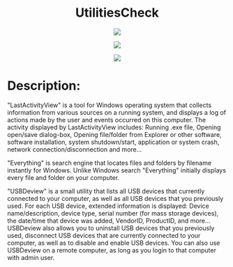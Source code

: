 <h1 align="center">UtilitiesCheck</h1>

<p align="center">
	<img src="https://www.nirsoft.net/utils/lastactivityview.png" />
</p>

<p align="center">
	<img src="https://voidtools.com/support/everything/Everything.Search.Window.png" />
</p>

<p align="center">
	<img src="https://www.nirsoft.net/utils/usbdeview.gif" />
</p>

# Description:
"LastActivityView" is a tool for Windows operating system that collects information from various sources on a running system, and displays a log of actions made by the user and events occurred on this computer. The activity displayed by LastActivityView includes: Running .exe file, Opening open/save dialog-box, Opening file/folder from Explorer or other software, software installation, system shutdown/start, application or system crash, network connection/disconnection and more...

"Everything" is search engine that locates files and folders by filename instantly for Windows. 
Unlike Windows search "Everything" initially displays every file and folder on your computer.

"USBDeview" is a small utility that lists all USB devices that currently connected to your computer, as well as all USB devices that you previously used.
For each USB device, extended information is displayed: Device name/description, device type, serial number (for mass storage devices), the date/time that device was added, VendorID, ProductID, and more...
USBDeview also allows you to uninstall USB devices that you previously used, disconnect USB devices that are currently connected to your computer, as well as to disable and enable USB devices.
You can also use USBDeview on a remote computer, as long as you login to that computer with admin user.
